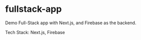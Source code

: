 # fullstack-app

Demo Full-Stack app with Next.js, and Firebase as the backend. 

Tech Stack: Next.js, Firebase
